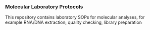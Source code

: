 ### Molecular Laboratory Protocols
This repository contains laboratory SOPs for molecular analyses, for example RNA/DNA extraction, quality checking, library preparation
